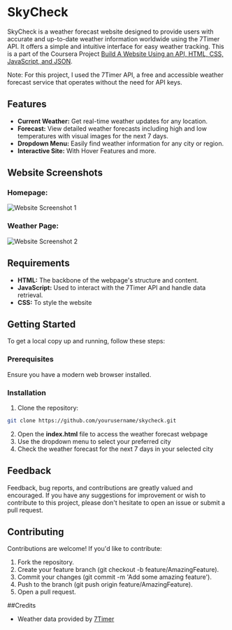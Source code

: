 # SkyCheck

SkyCheck is a weather forecast website designed to provide users with accurate and up-to-date weather information worldwide using the 7Timer API. It offers a simple and intuitive interface for easy weather tracking. This is a part of the Coursera Project [Build A Website Using an API, HTML, CSS, JavaScript, and JSON](https://www.coursera.org/projects/showcase-build-a-website-api-html-javascript-json).

Note: For this project, I used the 7Timer API, a free and accessible weather forecast service that operates without the need for API keys.

## Features

- **Current Weather:** Get real-time weather updates for any location.
- **Forecast:** View detailed weather forecasts including high and low temperatures with visual images for the next 7 days.
- **Dropdown Menu:** Easily find weather information for any city or region.
- **Interactive Site:** With Hover Features and more.

## Website Screenshots
### Homepage:
![Website Screenshot 1](https://github.com/user-attachments/assets/d1791c2b-ae0f-444e-a7ab-3cca000d3e9e)

### Weather Page:
![Website Screenshot 2](https://github.com/user-attachments/assets/12dc076b-ffd4-4766-a579-e0bd4aab0aa9)

## Requirements
- **HTML:** The backbone of the webpage's structure and content.
- **JavaScript:** Used to interact with the 7Timer API and handle data retrieval.
- **CSS:** To style the website

## Getting Started

To get a local copy up and running, follow these steps:

### Prerequisites

Ensure you have a modern web browser installed.

### Installation

1. Clone the repository:

```bash
git clone https://github.com/yourusername/skycheck.git
```
2. Open the **index.html** file to access the weather forecast webpage
3. Use the dropdown menu to select your preferred city
4. Check the weather forecast for the next 7 days in your selected city

## Feedback
Feedback, bug reports, and contributions are greatly valued and encouraged. If you have any suggestions for improvement or wish to contribute to this project, please don't hesitate to open an issue or submit a pull request.

## Contributing
Contributions are welcome! If you'd like to contribute:

1. Fork the repository.
2. Create your feature branch (git checkout -b feature/AmazingFeature).
3. Commit your changes (git commit -m 'Add some amazing feature').
4. Push to the branch (git push origin feature/AmazingFeature).
5. Open a pull request.

##Credits
- Weather data provided by [7Timer](https://www.7timer.info/doc.php?lang=en#civil)

